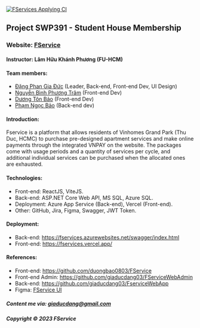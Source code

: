 [![FServices Applying CI](https://github.com/giaducdang03/FserviceWebApp/actions/workflows/CI-CD.yml/badge.svg?branch=main)](https://github.com/giaducdang03/FserviceWebApp/actions/workflows/CI-CD.yml)

## Project SWP391 - Student House Membership

### Website: [FService](https://fservices.vercel.app)

#### Instructor: Lâm Hữu Khánh Phương (FU-HCM)

#### Team members:

- [Đặng Phan Gia Đức](https://github.com/giaducdang03) (Leader, Back-end, Front-end Dev, UI Design)
- [Nguyễn Bình Phương Trâm](https://github.com/phwtram) (Front-end Dev)
- [Dương Tôn Bảo](https://github.com/duongbao0803) (Front-end Dev)
- [Phạm Ngọc Bảo](https://github.com/ngocbubuh) (Back-end dev)

#### Introduction:

Fservice is a platform that allows residents of Vinhomes Grand Park (Thu Duc, HCMC) to purchase pre-designed apartment services and make online payments through the integrated VNPAY on the website. The packages come with usage periods and a quantity of services per cycle, and additional individual services can be purchased when the allocated ones are exhausted.

#### Technologies:

- Front-end: ReactJS, ViteJS.
- Back-end: ASP.NET Core Web API, MS SQL, Azure SQL.
- Deployment: Azure App Service (Back-end), Vercel (Front-end).
- Other: GitHub, Jira, Figma, Swagger, JWT Token.

#### Deployment:
- Back-end: https://fservices.azurewebsites.net/swagger/index.html
- Front-end: https://fservices.vercel.app/

#### References:

- Front-end: https://github.com/duongbao0803/FService
- Front-end Admin: https://github.com/giaducdang03/FServiceWebAdmin
- Back-end: https://github.com/giaducdang03/FserviceWebApp
- Figma: [FService UI](https://www.figma.com/file/CleRjdHnXB8jfVlJiRP3lh/UI_StudentMemberShipCart?type=design&node-id=764%3A647&mode=design&t=0bGqF89ZE1R0Esnb-1)

##### Content me via: giaducdang@gmail.com

##### Copyright &#169; 2023 FService
